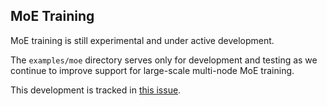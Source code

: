 ## MoE Training
MoE training is still experimental and under active development.

The `examples/moe` directory serves only for development and testing as we continue to improve support for large-scale multi-node MoE training. 

This development is tracked in [this issue](https://github.com/NovaSky-AI/SkyRL/issues/203).